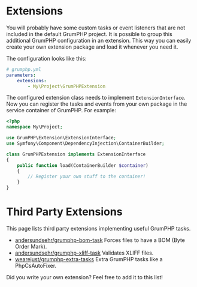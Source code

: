 # Extensions

You will probably have some custom tasks or event listeners that are not included in the default GrumPHP project.
It is possible to group this additional GrumPHP configuration in an extension. 
This way you can easily create your own extension package and load it whenever you need it.

The configuration looks like this:

```yaml
# grumphp.yml
parameters:
    extensions:
        - My\Project\GrumPHPExtension
```

The configured extension class needs to implement `ExtensionInterface`. 
Now you can register the tasks and events from your own package in the service container of GrumPHP.
For example:

```php
<?php
namespace My\Project;

use GrumPHP\Extension\ExtensionInterface;
use Symfony\Component\DependencyInjection\ContainerBuilder;

class GrumPHPExtension implements ExtensionInterface
{
    public function load(ContainerBuilder $container)
    {
        // Register your own stuff to the container!
    }
}
```

# Third Party Extensions

This page lists third party extensions implementing useful GrumPHP tasks.

- [andersundsehr/grumphp-bom-task](https://github.com/andersundsehr/grumphp-bom-task) Forces files to have a BOM (Byte Order Mark).
- [andersundsehr/grumphp-xliff-task](https://github.com/andersundsehr/grumphp-xliff-task) Validates XLIFF files.
- [wearejust/grumphp-extra-tasks](https://github.com/wearejust/grumphp-extra-tasks) Extra GrumPHP tasks like a PhpCsAutoFixer.

Did you write your own extension? Feel free to add it to this list!
